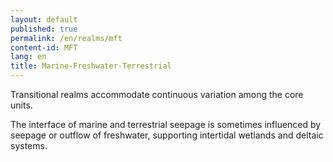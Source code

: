 ```yaml
---
layout: default
published: true
permalink: /en/realms/mft
content-id: MFT
lang: en
title: Marine-Freshwater-Terrestrial
---
```


Transitional realms accommodate continuous variation among the core units.

The interface of marine and terrestrial seepage is sometimes influenced by seepage or outflow of freshwater, supporting intertidal wetlands and deltaic systems.

